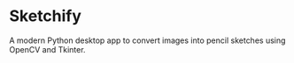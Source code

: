 # Sketchify
A modern Python desktop app to convert images into pencil sketches using OpenCV and Tkinter.
